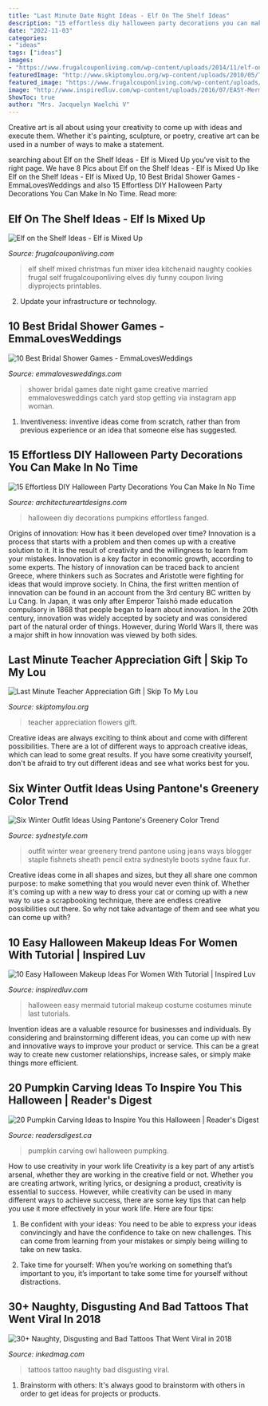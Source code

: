 ```yaml
---
title: "Last Minute Date Night Ideas - Elf On The Shelf Ideas"
description: "15 effortless diy halloween party decorations you can make in no time"
date: "2022-11-03"
categories:
- "ideas"
tags: ["ideas"]
images:
- "https://www.frugalcouponliving.com/wp-content/uploads/2014/11/elf-on-the-shelf-ideas-mixer-frugal-coupon-living.jpg"
featuredImage: "http://www.skiptomylou.org/wp-content/uploads/2010/05/Teacher-Appreciation-Flowers-1.jpg"
featured_image: "https://www.frugalcouponliving.com/wp-content/uploads/2014/11/elf-on-the-shelf-ideas-mixer-frugal-coupon-living.jpg"
image: "http://www.inspiredluv.com/wp-content/uploads/2016/07/EASY-Mermaid-Halloween-Tutorial.jpg"
ShowToc: true
author: "Mrs. Jacquelyn Waelchi V"
---
```



Creative art is all about using your creativity to come up with ideas and execute them. Whether it's painting, sculpture, or poetry, creative art can be used in a number of ways to make a statement.

	

		
searching about Elf on the Shelf Ideas - Elf is Mixed Up you've visit to the right page. We have 8 Pics about Elf on the Shelf Ideas - Elf is Mixed Up like Elf on the Shelf Ideas - Elf is Mixed Up, 10 Best Bridal Shower Games - EmmaLovesWeddings and also 15 Effortless DIY Halloween Party Decorations You Can Make In No Time. Read more:
		
    
## Elf On The Shelf Ideas - Elf Is Mixed Up

<img loading=lazy src="https://www.frugalcouponliving.com/wp-content/uploads/2014/11/elf-on-the-shelf-ideas-mixer-frugal-coupon-living.jpg" onerror="this.onerror=null;this.src='https://tse3.mm.bing.net/th?id=OIP.0Mme6yxn0eVbZH59CxIGdwHaLH&amp;pid=15.1';" alt="Elf on the Shelf Ideas - Elf is Mixed Up">

_Source: frugalcouponliving.com_

>elf shelf mixed christmas fun mixer idea kitchenaid naughty cookies frugal self frugalcouponliving elves diy funny coupon living diyprojects printables. 

	

2. Update your infrastructure or technology.

    
## 10 Best Bridal Shower Games - EmmaLovesWeddings

<img loading=lazy src="http://emmalovesweddings.com/wp-content/uploads/2017/08/creative-date-night-ideas-game-for-bridal-shower.jpg" onerror="this.onerror=null;this.src='https://tse2.mm.bing.net/th?id=OIP.jGYRN1Cc35Iw1RkeS25o2AHaLH&amp;pid=15.1';" alt="10 Best Bridal Shower Games - EmmaLovesWeddings">

_Source: emmalovesweddings.com_

>shower bridal games date night game creative married emmalovesweddings catch yard stop getting via instagram app woman. 

	

1. Inventiveness: inventive ideas come from scratch, rather than from previous experience or an idea that someone else has suggested.

    
## 15 Effortless DIY Halloween Party Decorations You Can Make In No Time

<img loading=lazy src="https://www.architectureartdesigns.com/wp-content/uploads/2016/10/15-Effortless-DIY-Halloween-Party-Decorations-You-Can-Make-In-No-Time-8.jpg" onerror="this.onerror=null;this.src='https://tse1.mm.bing.net/th?id=OIP.NYRIyB_sxEIaNhM4_Vv5aQHaJQ&amp;pid=15.1';" alt="15 Effortless DIY Halloween Party Decorations You Can Make In No Time">

_Source: architectureartdesigns.com_

>halloween diy decorations pumpkins effortless fanged. 

	

Origins of innovation: How has it been developed over time?
Innovation is a process that starts with a problem and then comes up with a creative solution to it. It is the result of creativity and the willingness to learn from your mistakes. Innovation is a key factor in economic growth, according to some experts. The history of innovation can be traced back to ancient Greece, where thinkers such as Socrates and Aristotle were fighting for ideas that would improve society. In China, the first written mention of innovation can be found in an account from the 3rd century BC written by Lu Cang. In Japan, it was only after Emperor Taishō made education compulsory in 1868 that people began to learn about innovation. In the 20th century, innovation was widely accepted by society and was considered part of the natural order of things. However, during World Wars II, there was a major shift in how innovation was viewed by both sides.

    
## Last Minute Teacher Appreciation Gift | Skip To My Lou

<img loading=lazy src="http://www.skiptomylou.org/wp-content/uploads/2010/05/Teacher-Appreciation-Flowers-1.jpg" onerror="this.onerror=null;this.src='https://tse2.mm.bing.net/th?id=OIP.uLRgPUdD4jS4wLIbaUZxGwAAAA&amp;pid=15.1';" alt="Last Minute Teacher Appreciation Gift | Skip To My Lou">

_Source: skiptomylou.org_

>teacher appreciation flowers gift. 

	

Creative ideas are always exciting to think about and come with different possibilities. There are a lot of different ways to approach creative ideas, which can lead to some great results. If you have some creativity yourself, don't be afraid to try out different ideas and see what works best for you.

    
## Six Winter Outfit Ideas Using Pantone&#039;s Greenery Color Trend

<img loading=lazy src="https://www.sydnestyle.com/wp-content/uploads/2017/01/Sydne-Style-shows-how-to-wear-the-pantone-green-trend-with-blogger-winter-outfit-ideas-in-faux-fur.jpg" onerror="this.onerror=null;this.src='https://tse1.mm.bing.net/th?id=OIP.SiOvJ5KgQ1up7juHD0TS2AHaKE&amp;pid=15.1';" alt="Six Winter Outfit Ideas Using Pantone&#039;s Greenery Color Trend">

_Source: sydnestyle.com_

>outfit winter wear greenery trend pantone using jeans ways blogger staple fishnets sheath pencil extra sydnestyle boots sydne faux fur. 

	

Creative ideas come in all shapes and sizes, but they all share one common purpose: to make something that you would never even think of. Whether it's coming up with a new way to dress your cat or coming up with a new way to use a scrapbooking technique, there are endless creative possibilities out there. So why not take advantage of them and see what you can come up with?

    
## 10 Easy Halloween Makeup Ideas For Women With Tutorial | Inspired Luv

<img loading=lazy src="http://www.inspiredluv.com/wp-content/uploads/2016/07/EASY-Mermaid-Halloween-Tutorial.jpg" onerror="this.onerror=null;this.src='https://tse4.mm.bing.net/th?id=OIP.G5-WscTlgnsy1sqFReAmCAHaEF&amp;pid=15.1';" alt="10 Easy Halloween Makeup Ideas For Women With Tutorial | Inspired Luv">

_Source: inspiredluv.com_

>halloween easy mermaid tutorial makeup costume costumes minute last tutorials. 

	

Invention ideas are a valuable resource for businesses and individuals. By considering and brainstorming different ideas, you can come up with new and innovative ways to improve your product or service. This can be a great way to create new customer relationships, increase sales, or simply make things more efficient.

    
## 20 Pumpkin Carving Ideas To Inspire You This Halloween | Reader&#039;s Digest

<img loading=lazy src="https://www.readersdigest.ca/wp-content/uploads/2019/10/shutterstock_1318196093-owl.jpg" onerror="this.onerror=null;this.src='https://tse1.mm.bing.net/th?id=OIP.k1Y1nqeeCPWuQffHA7yA4gHaHa&amp;pid=15.1';" alt="20 Pumpkin Carving Ideas to Inspire You this Halloween | Reader&#039;s Digest">

_Source: readersdigest.ca_

>pumpkin carving owl halloween pumpking. 

	

How to use creativity in your work life
Creativity is a key part of any artist’s arsenal, whether they are working in the creative field or not. Whether you are creating artwork, writing lyrics, or designing a product, creativity is essential to success. However, while creativity can be used in many different ways to achieve success, there are some key tips that can help you use it more effectively in your work life. Here are four tips:
1. Be confident with your ideas: You need to be able to express your ideas convincingly and have the confidence to take on new challenges. This can come from learning from your mistakes or simply being willing to take on new tasks.

2. Take time for yourself: When you’re working on something that’s important to you, it’s important to take some time for yourself without distractions.

    
## 30+ Naughty, Disgusting And Bad Tattoos That Went Viral In 2018

<img loading=lazy src="https://www.inkedmag.com/.image/t_share/MTYwNTU5NjYxNjg1MTU1Mzc0/viral-2018-fb.jpg" onerror="this.onerror=null;this.src='https://tse4.mm.bing.net/th?id=OIP.5f-CxQ-Ki4dxVRJ1NbLLJAHaD4&amp;pid=15.1';" alt="30+ Naughty, Disgusting and Bad Tattoos That Went Viral in 2018">

_Source: inkedmag.com_

>tattoos tattoo naughty bad disgusting viral. 

	

1. Brainstorm with others: It's always good to brainstorm with others in order to get ideas for projects or products.

